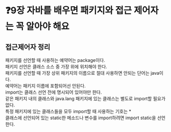# ❓9장 자바를 배우면 패키지와 접근 제어자는 꼭 알아야 해요
   
## 접근제어자 정리
패키지를 선언할 때 사용하는 예약어는 package이다.<br>
패키지 선언은 클래스 소스 중 가장 위에 위치해야 한다.<br>
패키지를 선언할 때 가장 상위 패키지의 이름으로 절대 사용하면 안되는 단어는 java이다.<br>
예약어는 패키지 이름에 포함되어선 안된다.<br>
import는 클래스 선언 전에 명시되어 있어야만 한다.<br>
같은 패키지 내의 클래스와 java.lang 패키지에 있는 클래스는 별도로 import할 필요가 없다.<br>
특정 패키지에 있는 클래스들을 모두 import할 때 사용하는 기호는 *<br>
클래스에 선언되어 있는 static한 메소드나 변수를 import하려면 import static을 선언한다.
